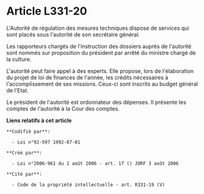 # Article L331-20

L'Autorité de régulation des mesures techniques dispose de services qui sont placés sous l'autorité de son secrétaire
général.

Les rapporteurs chargés de l'instruction des dossiers auprès de l'autorité sont nommés sur proposition du président par
arrêté du ministre chargé de la culture.

L'autorité peut faire appel à des experts. Elle propose, lors de l'élaboration du projet de loi de finances de l'année, les
crédits nécessaires à l'accomplissement de ses missions. Ceux-ci sont inscrits au budget général de l'Etat.

Le président de l'autorité est ordonnateur des dépenses. Il présente les comptes de l'autorité à la Cour des comptes.

**Liens relatifs à cet article**

	**Codifié par**:

	  - Loi n°92-597 1992-07-01

	**Créé par**:

	  - Loi n°2006-961 du 1 août 2006 - art. 17 () JORF 3 août 2006

	**Cité par**:

	  - Code de la propriété intellectuelle - art. R331-19 (V)
